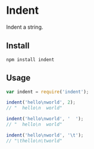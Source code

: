 # Indent

Indent a string.

## Install

```
npm install indent
```

## Usage

```js
var indent = require('indent');

indent('hello\nworld', 2);
// "  hello\n  world"

indent('hello\nworld', '  ');
// "  hello\n  world"

indent('hello\nworld', '\t');
// "\thello\n\tworld"
```
